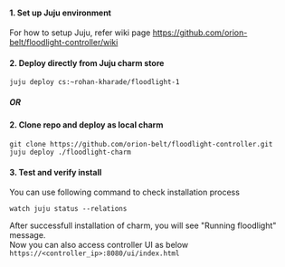 #### 1. Set up Juju environment

For how to setup Juju, refer wiki page
https://github.com/orion-belt/floodlight-controller/wiki

#### 2. Deploy directly from Juju charm store
```
juju deploy cs:~rohan-kharade/floodlight-1
```

##### OR
#### 2. Clone repo and deploy as local charm
```
git clone https://github.com/orion-belt/floodlight-controller.git
juju deploy ./floodlight-charm
```

#### 3. Test and verify install
You can use following command to check installation process
```
watch juju status --relations 
```
After successfull installation of charm, you will see "Running floodlight" message. <br/>
Now you can also access controller UI as below <br/>
`https://<controller_ip>:8080/ui/index.html`

